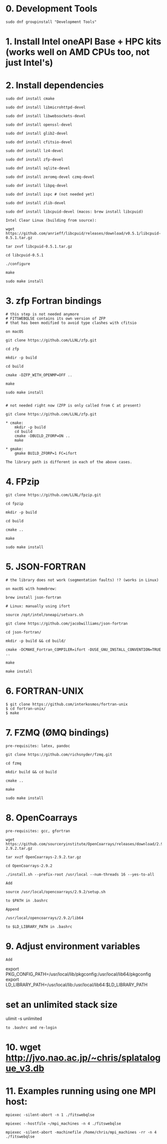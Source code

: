 # 0. Development Tools

	sudo dnf groupinstall "Development Tools"

# 1. Install Intel oneAPI Base + HPC kits (works well on AMD CPUs too, not just Intel's)

# 2. Install dependencies

	sudo dnf install cmake

	sudo dnf install libmicrohttpd-devel

	sudo dnf install libwebsockets-devel

	sudo dnf install openssl-devel

	sudo dnf install glib2-devel

	sudo dnf install cfitsio-devel

	sudo dnf install lz4-devel

	sudo dnf install zfp-devel

	sudo dnf install sqlite-devel

	sudo dnf install zeromq-devel czmq-devel

	sudo dnf install libpq-devel

	sudo dnf install ispc # (not needed yet)

	sudo dnf install zlib-devel

	sudo dnf install libcpuid-devel	(macos: brew install libcpuid)

	Intel Clear Linux (building from source):

	wget https://github.com/anrieff/libcpuid/releases/download/v0.5.1/libcpuid-0.5.1.tar.gz

	tar zxvf libcpuid-0.5.1.tar.gz

	cd libcpuid-0.5.1

	./configure

	make

	sudo make install

# 3. zfp Fortran bindings

	# this step is not needed anymore
	# FITSWEBQLSE contains its own version of ZFP
	# that has been modified to avoid type clashes with cfitsio

	on macOS
	
	git clone https://github.com/LLNL/zfp.git

	cd zfp

	mkdir -p build

	cd build

	cmake -DZFP_WITH_OPENMP=OFF ..

	make

	sudo make install


	# not needed right now (ZFP is only called from C at present)

	git clone https://github.com/LLNL/zfp.git

	* cmake:
		mkdir -p build
		cd build
		cmake -DBUILD_ZFORP=ON ..
		make

	* gmake:
		gmake BUILD_ZFORP=1 FC=ifort

	The library path is different in each of the above cases.

# 4. FPzip

	git clone https://github.com/LLNL/fpzip.git

	cd fpzip

	mkdir -p build

	cd build

	cmake ..

	make

	sudo make install

# 5. JSON-FORTRAN

	# the library does not work (segmentation faults) !? (works in Linux)

	on macOS with homebrew:

	brew install json-fortran

	# Linux: manually using ifort

	source /opt/intel/oneapi/setvars.sh

	git clone https://github.com/jacobwilliams/json-fortran

	cd json-fortran/

	mkdir -p build && cd build/

	cmake -DCMAKE_Fortran_COMPILER=ifort -DUSE_GNU_INSTALL_CONVENTION=TRUE ..

	make

	make install

# 6. FORTRAN-UNIX

	$ git clone https://github.com/interkosmos/fortran-unix
	$ cd fortran-unix/
	$ make

# 7. FZMQ (ØMQ bindings)

	pre-requisites: latex, pandoc

	git clone https://github.com/richsnyder/fzmq.git

	cd fzmq

	mkdir build && cd build

	cmake ..

	make

	sudo make install

# 8. OpenCoarrays

	pre-requisites: gcc, gfortran

	wget https://github.com/sourceryinstitute/OpenCoarrays/releases/download/2.9.2/OpenCoarrays-2.9.2.tar.gz

	tar xvzf OpenCoarrays-2.9.2.tar.gz

	cd OpenCoarrays-2.9.2

	./install.sh --prefix-root /usr/local --num-threads 16 --yes-to-all

	Add

	source /usr/local/opencoarrays/2.9.2/setup.sh

	to $PATH in .bashrc

	Append

	/usr/local/opencoarrays/2.9.2/lib64

	to $LD_LIBRARY_PATH in .bashrc

# 9. Adjust environment variables

	Add

export PKG_CONFIG_PATH=/usr/local/lib/pkgconfig:/usr/local/lib64/pkgconfig
export LD_LIBRARY_PATH=/usr/local/lib:/usr/local/lib64:$LD_LIBRARY_PATH

# set an unlimited stack size
ulimit -s unlimited

	to .bashrc and re-login

# 10. wget http://jvo.nao.ac.jp/~chris/splatalogue_v3.db

# 11. Examples running using one MPI host:

	mpiexec -silent-abort -n 1 ./fitswebqlse

	mpiexec --hostfile ~/mpi_machines -n 4 ./fitswebqlse

	mpiexec -silent-abort -machinefile /home/chris/mpi_machines -rr -n 4 ./fitswebqlse

